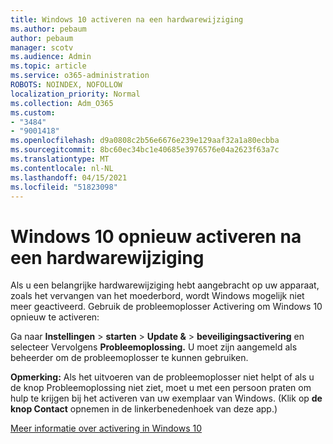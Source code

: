 ```yaml
---
title: Windows 10 activeren na een hardwarewijziging
ms.author: pebaum
author: pebaum
manager: scotv
ms.audience: Admin
ms.topic: article
ms.service: o365-administration
ROBOTS: NOINDEX, NOFOLLOW
localization_priority: Normal
ms.collection: Adm_O365
ms.custom:
- "3484"
- "9001418"
ms.openlocfilehash: d9a0808c2b56e6676e239e129aaf32a1a80ecbba
ms.sourcegitcommit: 8bc60ec34bc1e40685e3976576e04a2623f63a7c
ms.translationtype: MT
ms.contentlocale: nl-NL
ms.lasthandoff: 04/15/2021
ms.locfileid: "51823098"
---
```

# <a name="reactivating-windows-10-after-a-hardware-change"></a>Windows 10 opnieuw activeren na een hardwarewijziging

Als u een belangrijke hardwarewijziging hebt aangebracht op uw apparaat, zoals het vervangen van het moederbord, wordt Windows mogelijk niet meer geactiveerd. Gebruik de probleemoplosser Activering om Windows 10 opnieuw te activeren:

Ga naar **Instellingen**  >  **starten**  >  **Update &**  >  **beveiligingsactivering** en selecteer Vervolgens **Probleemoplossing.** U moet zijn aangemeld als beheerder om de probleemoplosser te kunnen gebruiken.

**Opmerking:** Als het uitvoeren van de probleemoplosser niet  helpt of als u de knop Probleemoplossing niet ziet, moet u met een persoon praten om hulp te krijgen bij het activeren van uw exemplaar van Windows. (Klik op **de knop Contact** opnemen in de linkerbenedenhoek van deze app.)

[Meer informatie over activering in Windows 10](https://support.microsoft.com/help/12440/windows-10-activate)
